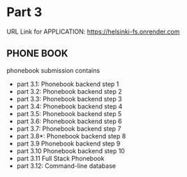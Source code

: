 # Part 3

URL Link for APPLICATION:
https://helsinki-fs.onrender.com

## PHONE BOOK
phonebook submission contains
-   part 3.1: Phonebook backend step 1
-   part 3.2: Phonebook backend step 2
-   part 3.3: Phonebook backend step 3
-   part 3.4: Phonebook backend step 4
-   part 3.5: Phonebook backend step 5
-   part 3.6: Phonebook backend step 6
-   part 3.7: Phonebook backend step 7
-   part 3.8*: Phonebook backend step 8
-   part 3.9 Phonebook backend step 9
-   part 3.10 Phonebook backend step 10
-   part 3.11 Full Stack Phonebook
-   part 3.12: Command-line database

